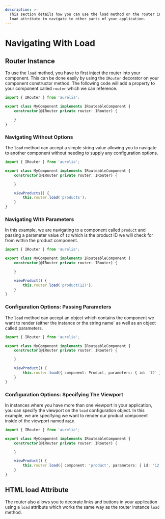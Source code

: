 ```yaml
---
description: >-
  This section details how you can use the load method on the router instance or
  load attribute to navigate to other parts of your application.
---
```


# Navigating With Load

## Router Instance

To use the `load` method, you have to first inject the router into your component. This can be done easily by using the `IRouter` decorator on your component constructor method. The following code will add a property to your component called `router` which we can reference.

```typescript
import { IRouter } from 'aurelia';

export class MyComponent implements IRouteableComponent {
    constructor(@IRouter private router: IRouter) {

    }
}
```

### Navigating Without Options

The `load` method can accept a simple string value allowing you to navigate to another component without needing to supply any configuration options.

```typescript
import { IRouter } from 'aurelia';

export class MyComponent implements IRouteableComponent {
    constructor(@IRouter private router: IRouter) {

    }

    viewProducts() {
        this.router.load('products');
    }
}
```

### Navigating With Parameters

In this example, we are navigating to a component called `product` and passing a parameter value of `12` which is the product ID we will check for from within the product component.

```typescript
import { IRouter } from 'aurelia';

export class MyComponent implements IRouteableComponent {
    constructor(@IRouter private router: IRouter) {

    }

    viewProduct() {
        this.router.load('product(12)');
    }
}
```

### Configuration Options: Passing Parameters

The `load` method can accept an object which contains the component we want to render \(either the instance or the string name\` as well as an object called parameters.

```typescript
import { IRouter } from 'aurelia';

export class MyComponent implements IRouteableComponent {
    constructor(@IRouter private router: IRouter) {

    }

    viewProduct() {
        this.router.load({ component: Product, parameters: { id: '12' } });
    }
}
```

### Configuration Options: Specifying The Viewport

In instances where you have more than one viewport in your application, you can specify the viewport on the `load` configuration object. In this example, we are specifying we want to render our product component inside of the viewport named `main`.

```typescript
import { IRouter } from 'aurelia';

export class MyComponent implements IRouteableComponent {
    constructor(@IRouter private router: IRouter) {

    }

    viewProduct() {
        this.router.load({ component: 'product', parameters: { id: '12' }, viewport: 'main' });
    }
}
```

## HTML load Attribute

The router also allows you to decorate links and buttons in your application using a `load` attribute which works the same way as the router instance `load` method.

